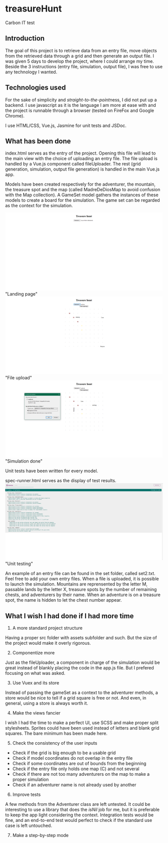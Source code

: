 # treasureHunt
Carbon IT test

## Introduction
The goal of this project is to retrieve data from an entry file, move objects from the retrieved data through a grid and then generate an output file. I was given 5 days to develop the project, where I could arrange my time. Beside the 3 instructions (entry file, simulation, output file), I was free to use any technology I wanted.

## Technologies used
For the sake of simplicity and *straight-to-the-point*ness, I did not put up a backend. I use javascript as it is the language I am more at ease with and the project is runnable through a browser (tested on FireFox and Google Chrome).

I use HTML/CSS, Vue.js, Jasmine for unit tests and JSDoc.

## What has been done
index.html serves as the entry of the project. Opening this file will lead to the main view with the choice of uploading an entry file. The file upload is handled by a Vue.js component called fileUploader. The rest (grid generation, simulation, output file generation) is handled in the main Vue.js app.

Models have been created respectively for the adventurer, the mountain, the treasure spot and the map (called MadreDeDiosMap to avoid confusion with the Map collection). A GameSet model gathers the instances of these models to create a board for the simulation. The game set can be regarded as the context for the simulation.

![img](screenshot/1.png) "Landing page"
![img](screenshot/2.png) "File upload"
![img](screenshot/3.png) "Simulation done"

Unit tests have been written for every model.

spec-runner.html serves as the display of test results.
![img](screenshot/tests.png) "Unit testing"

An example of an entry file can be found in the set folder, called set2.txt. Feel free to add your own entry files. When a file is uploaded, it is possible to launch the simulation. Mountains are reprensented by the letter M, passable lands by the letter X, treasure spots by the number of remaining chests, and adventurers by their name. When an adventure is on a treasure spot, the name is hidden to let the chest number appear.

## What I wish I had done if I had more time
1. A more standard project structure

Having a proper src folder with assets subfolder and such. But the size of the project would make it overly rigorous.

2. Componentize more

Just as the fileUploader, a component in charge of the simulation would be great instead of blankly placing the code in the app.js file. But I prefered focusing on what was asked.

3. Use Vuex and its store

Instead of passing the gameSet as a context to the adventurer methods, a store would be nice to tell if a grid square is free or not. And even, in general, using a store is always worth it.

4. Make the views fancier

I wish I had the time to make a perfect UI, use SCSS and make proper split stylesheets. Sprites could have been used instead of letters and blank grid squares. The bare minimum has been made here.

5. Check the consistency of the user inputs

- Check if the grid is big enough to be a usable grid
- Check if model coordinates do not overlap in the entry file
- Check if some coordinates are out of bounds from the beginning
- Check if the entry file only holds one map (C) and not several
- Check if there are not too many adventurers on the map to make a proper simulation
- Check if an adventurer name is not already used by another

6. Improve tests

A few methods from the Adventurer class are left untested. It could be interesting to use a library that does the *isNil* job for me, but it is preferable to keep the app light considering the context. Integration tests would be fine, and an end-to-end test would perfect to check if the standard use case is left untouched.

7. Make a step-by-step mode